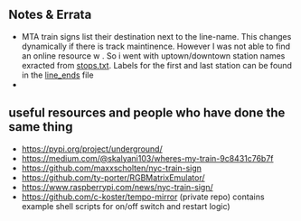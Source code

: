 



## Notes & Errata

- MTA train signs list their destination next to the line-name. This changes dynamically if there is track maintinence. However I was not able to find an online resource w . So i went with uptown/downtown station names exracted from [stops.txt](./resources/stops.txt). Labels for the first and last station can be found in the [line_ends](./resources/line_ends.txt) file 
- 

## useful resources and people who have done the same thing

- https://pypi.org/project/underground/
- https://medium.com/@skalyani103/wheres-my-train-9c8431c76b7f 
- https://github.com/maxxscholten/nyc-train-sign 
- https://github.com/ty-porter/RGBMatrixEmulator/
- https://www.raspberrypi.com/news/nyc-train-sign/
- https://github.com/c-koster/tempo-mirror (private repo) contains example shell scripts for on/off switch and restart logic) 

